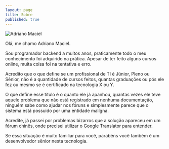 ```yaml
---
layout: page
title: Sobre
published: true
---
```


![Adriano Maciel]({{site.baseurl}}/https://pt.gravatar.com/userimage/14360141/1e34ee9c6841c00e56df4aebfd7cd7b3.jpg?size=200)

Olá, me chamo Adriano Maciel.

Sou programador backend a muitos anos, praticamente todo o meu conhecimento foi adquirido na prática. Apesar de ter feito alguns cursos online, muita coisa foi na tentativa e erro.

Acredito que o que define se um profissional de TI é Júnior, Pleno ou Sênior, não é a quantidade de cursos feitos, quantas graduações ou pós ele fez ou mesmo se é certificado na tecnologia X ou Y.

O que define esse título é o quanto ele já apanhou, quantas vezes ele teve aquele problema que não está registrado em nenhuma documentação, ninguém sabe como ajudar nos fóruns e simplesmente parece que o sistema está possuido por uma entidade malígna.

Acredite, já passei por problemas bizarros que a solução apareceu em um fórum chinês, onde precisei utilizar o Google Translator para entender.

Se essa situação é muito familiar para você, parabéns você também é um desenvolvedor sênior nesta tecnologia.
